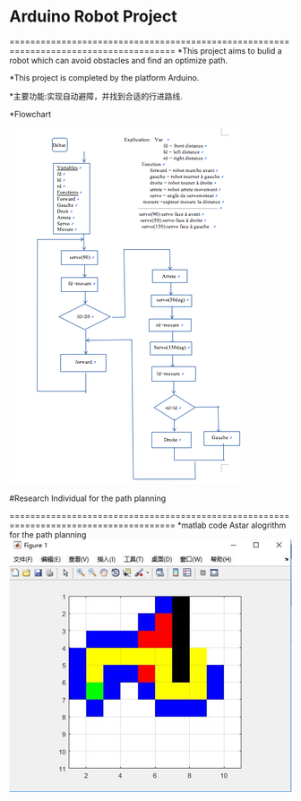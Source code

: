 # Arduino Robot Project
======================================================================================
*This project aims to bulid a robot which can avoid obstacles and find an optimize path. 

*This project is completed by the platform Arduino.

*主要功能:实现自动避障，并找到合适的行进路线.

*Flowchart

![Flowchart](https://github.com/yangyou95/Arduino-Robot-Project/raw/master/algorigramme.png)

#Research Individual for the path planning

======================================================================================
*matlab code Astar alogrithm for the path planning
![Path Planning](https://github.com/yangyou95/Arduino-Robot-Project/raw/master/robot_path_plan.jpg)
